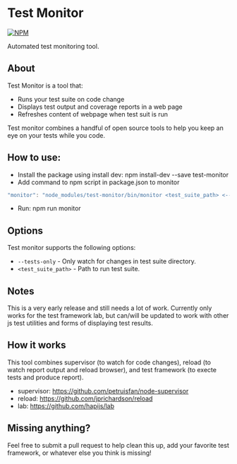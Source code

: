 # Test Monitor

[![NPM](https://nodei.co/npm/test-monitor.png?downloads=true)](https://nodei.co/npm/test-monitor/)

Automated test monitoring tool.

## About

Test Monitor is a tool that:
* Runs your test suite on code change
* Displays test output and coverage reports in a web page
* Refreshes content of webpage when test suit is run

Test monitor combines a handful of open source tools to help you keep an eye on your tests while you code.  

## How to use:

* Install the package using install dev: npm install-dev --save test-monitor
* Add command to npm script in package.json to monitor
```javascript
"monitor": "node_modules/test-monitor/bin/monitor <test_suite_path> <--tests-only>"
```
* Run: npm run monitor

## Options
Test monitor supports the following options:
- `--tests-only` - Only watch for changes in test suite directory.
- `<test_suite_path>` - Path to run test suite.

## Notes
This is a very early release and still needs a lot of work.  Currently only works for the test framework lab, but can/will be 
updated to work with other js test utilities and forms of displaying test results.  

## How it works
This tool combines supervisor (to watch for code changes), reload (to watch report output and reload browser), and test framework (to execte tests
and produce report).
* supervisor: https://github.com/petruisfan/node-supervisor
* reload: https://github.com/jprichardson/reload
* lab: https://github.com/hapijs/lab

## Missing anything?
Feel free to submit a pull request to help clean this up, add your favorite test framework, or whatever else you think is missing!
